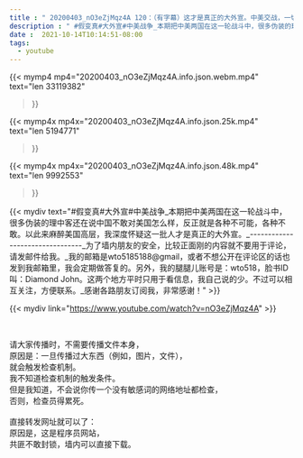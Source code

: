 ```yaml
---
title : " 20200403_nO3eZjMqz4A 120：（有字幕）这才是真正的大外宣。中美交战，一切从以假乱真开始，中国什么胆量都有，什么手段都有。美国是在帮助中国屠杀全世界，中国共产党有罪，但是美国两党也脱不了干系。 "
description : " #假变真#大外宣#中美战争_本期把中美两国在这一轮战斗中，很多伪装的理中客还在说中国不敢对美国怎么样，反正就是各种不可能，各种不敢。以此来麻醉美国高层，我深度怀疑这一批人才是真正的大外宣。_--------------------------------_为了墙内朋友的安全，比较正面刚的内容就不要用于评论，请发邮件给我。_我的邮箱是wto5185188@gmail，或者不想公开在评论区的话也发到我邮箱里，我会定期做答复的。另外，我的腿腿儿账号是：wto518，脸书ID叫：Diamond John。这两个地方平时只用于看信息，我自己说的少。不过可以相互关注，方便联系。_感谢各路朋友订阅我，非常感谢！ "
date :  2021-10-14T10:14:51-08:00
tags:
  - youtube
---
```


{{< mymp4 mp4="20200403_nO3eZjMqz4A.info.json.webm.mp4" 
text="len 33119382"
>}}

{{< mymp4x  mp4x="20200403_nO3eZjMqz4A.info.json.25k.mp4"
text="len 5194771"
>}}

{{< mymp4x  mp4x="20200403_nO3eZjMqz4A.info.json.48k.mp4"
text="len 9992553"
>}}


{{< mydiv text="#假变真#大外宣#中美战争_本期把中美两国在这一轮战斗中，很多伪装的理中客还在说中国不敢对美国怎么样，反正就是各种不可能，各种不敢。以此来麻醉美国高层，我深度怀疑这一批人才是真正的大外宣。_--------------------------------_为了墙内朋友的安全，比较正面刚的内容就不要用于评论，请发邮件给我。_我的邮箱是wto5185188@gmail，或者不想公开在评论区的话也发到我邮箱里，我会定期做答复的。另外，我的腿腿儿账号是：wto518，脸书ID叫：Diamond John。这两个地方平时只用于看信息，我自己说的少。不过可以相互关注，方便联系。_感谢各路朋友订阅我，非常感谢！" >}}
<br>

{{< mydiv link="https://www.youtube.com/watch?v=nO3eZjMqz4A" >}}


<br>

请大家传播时，不需要传播文件本身，<br>
原因是：一旦传播过大东西（例如，图片，文件），<br>
就会触发检查机制。<br>
我不知道检查机制的触发条件。<br>
但是我知道，不会说你传一个没有敏感词的网络地址都检查，<br>
否则，检查员得累死。<br><br>
直接转发网址就可以了：<br>
原因是，这是程序员网站，<br>
共匪不敢封锁，墙内可以直接下载。


